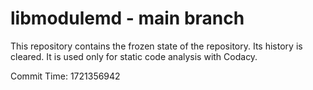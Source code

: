 # libmodulemd - main branch

This repository contains the frozen state of the repository.
Its history is cleared. It is used only for static code
analysis with Codacy.

Commit Time: 1721356942